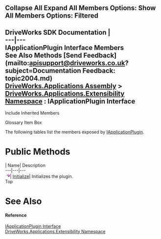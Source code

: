Collapse All Expand All Members Options: Show All  Members Options: Filtered   
---  
DriveWorks SDK Documentation  |   
---|---  
IApplicationPlugin Interface Members   
See Also Methods [Send Feedback](mailto:apisupport@driveworks.co.uk?subject=Documentation Feedback: topic2004.md)  
[DriveWorks.Applications Assembly](topic13.md) > [DriveWorks.Applications.Extensibility Namespace](topic1995.md) : IApplicationPlugin Interface  
---  
  
Include Inherited Members    


Glossary Item Box

The following tables list the members exposed by [IApplicationPlugin](topic2004.md).

# Public Methods

| Name| Description  
---|---|---  
![ Method](dotnetimages/Method.gif)| [Initialize](topic2009.md)| Initializes the plugin.   
Top

# See Also

#### Reference

[IApplicationPlugin Interface](topic2004.md)   
[DriveWorks.Applications.Extensibility Namespace](topic1995.md)


